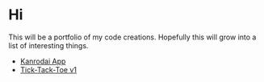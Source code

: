 # Hi

This will be a portfolio of my code creations. Hopefully this will grow into a list of interesting things.

* [Kanrodai App](https://lewdev.github.io/kanrodai-app/)
* [Tick-Tack-Toe v1](https://lewdev.github.io/ticktacktoe/v1/)
